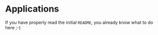 # Applications

If you have properly read the initial `README`, you already know what to do here ;-)
